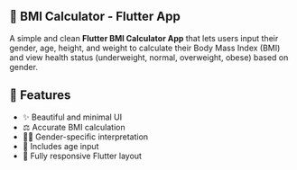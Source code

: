 ## 🧮 BMI Calculator - Flutter App

A simple and clean **Flutter BMI Calculator App** that lets users input their gender, age, height, and weight to calculate their Body Mass Index (BMI) and view health status (underweight, normal, overweight, obese) based on gender.

## 🚀 Features

* ✨ Beautiful and minimal UI
* ⚖️ Accurate BMI calculation
* 👨‍⚕️ Gender-specific interpretation
* 🎂 Includes age input
* 📱 Fully responsive Flutter layout
